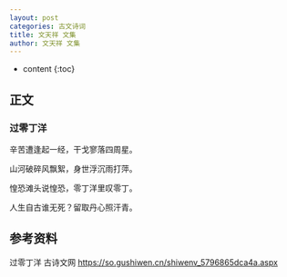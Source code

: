 ```yaml
---
layout: post
categories: 古文诗词
title: 文天祥 文集
author: 文天祥 文集
---
```

* content
{:toc}

## 正文

### 过零丁洋 

辛苦遭逢起一经，干戈寥落四周星。

山河破碎风飘絮，身世浮沉雨打萍。

惶恐滩头说惶恐，零丁洋里叹零丁。

人生自古谁无死？留取丹心照汗青。 




## 参考资料

过零丁洋 古诗文网 <https://so.gushiwen.cn/shiwenv_5796865dca4a.aspx>
